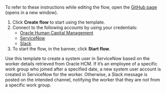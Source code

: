 To refer to these instructions while editing the flow, open the [GitHub page](https://github.com/ot4i/app-connect-templates/tree/master/resources/markdown/Create%20a%20system%20user%20in%20ServiceNow%20for%20new%20employees%20of%20a%20specific%20work%20type%20that%20is%20created%20in%20Oracle%20HCM_instructions.md) (opens in a new window).

1. Click **Create flow** to start using the template.
2. Connect to the following accounts by using your credentials:
   - [Oracle Human Capital Management](https://www.ibm.com/docs/en/app-connect/containers_cd?topic=apps-oracle-human-capital-management) 
   - [ServiceNow](https://www.ibm.com/docs/en/app-connect/containers_cd?topic=apps-servicenow)
   - [Slack](https://www.ibm.com/docs/en/app-connect/containers_cd?topic=apps-slack)
3. To start the flow, in the banner, click **Start flow**.

Use this template to create a system user in ServiceNow based on the worker details retrieved from Oracle HCM. If it’s an employee of a specific work group who joined after a specified date, a new system user account is created in ServiceNow for the worker. Otherwise, a Slack message is posted on the intended channel, notifying the worker that they are not from a specific work group.






